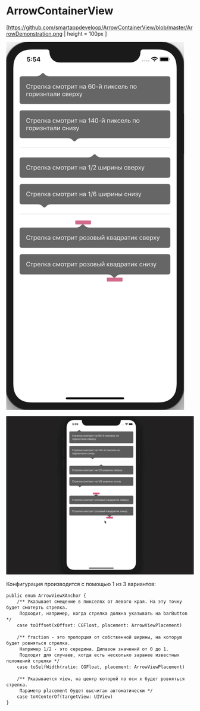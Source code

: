 # ArrowContainerView

[https://github.com/smartappdeveloop/ArrowContainerView/blob/master/ArrowDemonstration.png | height = 100px ]

![UDF | height = 100px](ArrowDemonstration.png)

![Animated](ArrowDemonstration480.gif)

Конфигурация производится с помощью 1 из 3 вариантов:

```
public enum ArrowViewXAnchor {
    /** Указывает смещение в пикселях от левого края. На эту точку будет смотерть стрелка.
     Подходит, например, когда стрелка должна указывать на barButton */
    case toOffset(xOffset: CGFloat, placement: ArrowViewPlacement)
    
    /** fraction - это пропорция от собственной ширины, на которую будет ровняться стрелка.
     Например 1/2 - это середина. Дипазон значений от 0 до 1.
     Подходит для случаев, когда есть несколько заранее известных положений стрелки */
    case toSelfWidth(ratio: CGFloat, placement: ArrowViewPlacement)
    
    /** Указывается view, на центр которой по оси x будет ровняться стрелка.
     Параметр placement будет высчитан автоматически */
    case toXCenterOf(targetView: UIView)
}
```
